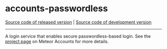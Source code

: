 # accounts-passwordless

[Source code of released version](https://github.com/meteor/meteor/tree/master/packages/accounts-passwordless)
| [Source code of development version](https://github.com/meteor/meteor/tree/devel/packages/accounts-passwordless)
***

A login service that enables secure passwordless-based login. See
the [project page](https://www.meteor.com/accounts) on Meteor Accounts for more
details.
